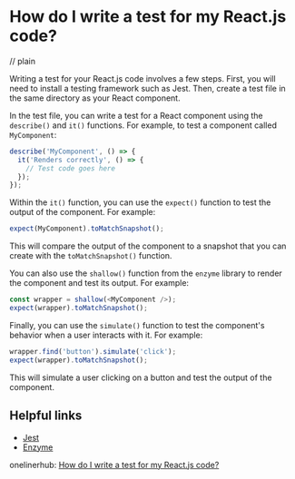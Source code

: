 # How do I write a test for my React.js code?
// plain

Writing a test for your React.js code involves a few steps. First, you will need to install a testing framework such as Jest. Then, create a test file in the same directory as your React component.

In the test file, you can write a test for a React component using the `describe()` and `it()` functions. For example, to test a component called `MyComponent`:

```javascript
describe('MyComponent', () => {
  it('Renders correctly', () => {
    // Test code goes here
  });
});
```

Within the `it()` function, you can use the `expect()` function to test the output of the component. For example:

```javascript
expect(MyComponent).toMatchSnapshot();
```

This will compare the output of the component to a snapshot that you can create with the `toMatchSnapshot()` function.

You can also use the `shallow()` function from the `enzyme` library to render the component and test its output. For example:

```javascript
const wrapper = shallow(<MyComponent />);
expect(wrapper).toMatchSnapshot();
```

Finally, you can use the `simulate()` function to test the component's behavior when a user interacts with it. For example:

```javascript
wrapper.find('button').simulate('click');
expect(wrapper).toMatchSnapshot();
```

This will simulate a user clicking on a button and test the output of the component.

## Helpful links
- [Jest](https://jestjs.io/)
- [Enzyme](https://enzymejs.github.io/enzyme/)

onelinerhub: [How do I write a test for my React.js code?](https://onelinerhub.com/reactjs/how-do-i-write-a-test-for-my-react-js-code)